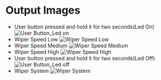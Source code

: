 # Output Images
* User button pressed and hold it for two seconds(Led On)
![User Button_Led on](https://user-images.githubusercontent.com/101423374/168374187-66e2dcc2-5852-4517-9e74-5f8ae9884f5c.JPG)
* Wiper Speed Low
![Wiper Speed Low](https://user-images.githubusercontent.com/101423374/168374264-5ce8f8c4-eb54-4f5c-a3c4-7fec8d349710.JPG)
* Wiper Speed Medium
![Wiper Speed Medium](https://user-images.githubusercontent.com/101423374/168374347-ebc84ddd-dc5e-49d7-846a-2aaccb2ca780.JPG)
* Wiper Speed High
![Wiper Speed High](https://user-images.githubusercontent.com/101423374/168374430-f329757a-569c-47e0-a7ee-4cce6628d558.JPG)
* User button pressed and hold it for two seconds(Led Off)
![User Button_Led off](https://user-images.githubusercontent.com/101423374/168374653-91a11238-b3be-4799-afe5-95cc31c23d62.JPG)
* Wiper System
![Wiper System](https://user-images.githubusercontent.com/101423374/168442933-d69c6aa6-fead-40f3-bc5b-953089c059f9.JPG)



